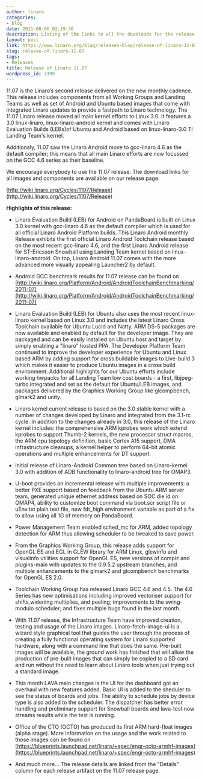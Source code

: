 ```yaml
---
author: linaro
categories:
- blog
date: 2011-08-06 02:19:30
description: Listing of the links to all the downloads for the release
layout: post
link: https://www.linaro.org/blog/releases-blog/release-of-linaro-11-07/
slug: release-of-linaro-11-07
tags:
- Releases
title: Release of Linaro 11.07
wordpress_id: 3399
---
```


11.07 is the Linaro’s second release delivered on the new monthly cadence. This release includes components from all Working Groups and Landing Teams as well as set of Android and Ubuntu based images that come with integrated Linaro updates to provide a fastpath to Linaro technology. The 11.07 Linaro release moved all main kernel efforts to Linux 3.0. It features a 3.0 linux-linaro, linux-linaro-android kernel and comes with Linaro Evaluation Builds (LEBs)of Ubuntu and Android based on linux-linaro-3.0 TI Landing Team's kernel.

Additionaly, 11.07 saw the Linaro Android move to gcc-linaro 4.6 as the default compiler; this means that all main Linaro efforts are now focussed on the GCC 4.6 series as their baseline.

We encourage everybody to use the 11.07 release. The download links for all images and components are available on our release page:

[http://wiki.linaro.org/Cycles/1107/Release](http://wiki.linaro.org/Cycles/1107/Release)

**Highlights of this release:**

* Linaro Evaluation Build (LEB) for Android on PandaBoard is built on Linux 3.0 kernel with gcc-linaro 4.6 as the default compiler which is used for all official Linaro Android Platform builds. This Linaro Android monthly Release exhibits the first official Linaro Android Toolchain release based on the most recent gcc-linaro 4.6, and the first Linaro Android release for ST-Ericsson Snowball using Landing Team kernel based on linux-linaro-android. On top, Linaro Android 11.07 comes with the more advanced more visually appealing Launcher2 by default.

* Android GCC benchmark results for 11.07 release can be found on [http://wiki.linaro.org/Platform/Android/AndroidToolchainBenchmarking/2011-07](http://wiki.linaro.org/Platform/Android/AndroidToolchainBenchmarking/2011-07)

* Linaro Evaluation Build (LEB) for Ubuntu also uses the most recent linux-linaro kernel based on Linux 3.0 and includes the latest Linaro Cross Toolchain available for Ubuntu Lucid and Natty. ARM DS-5 packages are now available and enabled by default for the developer image. They are packaged and can be easily installed on Ubuntu host and target by simply enabling a "linaro" hosted PPA. The Developer Platform Team continued to improve the developer experience for Ubuntu and Linux based ARM by adding support for cross buildable images to Live-build 3 which makes it easier to produce Ubuntu images in a cross build environment.
Additional highlights for our Ubuntu efforts include working hwpacks for all Landing Team low cost boards - a first, libjpeg-turbo integrated and set as the default for Ubuntu/LEB images, and packages delivered by the Graphics Working Group like glcompbench, glmark2 and unity.

* Linaro kernel current release is based on the 3.0 stable kernel with a number of changes developed by Linaro and integrated from the 3.1-rc cycle. In addition to the changes already in 3.0, this release of the Linaro kernel includes: the comprehensive ARM kprobes work which extend kprobes to support Thumb-2 kernels, the new processor struct macros, the ARM cpu topology definition, basic Cortex A15 support, DMA infrastructure cleanups, a kernel helper to perform 64-bit atomic operations and multiple enhancements for DT support.

* Initial release of Linaro-Android Common tree based on Linaro-kernel 3.0 with addition of ADB functionality to linaro-android tree for OMAP3.

* U-boot provides an incremental release with multiple improvements: a better PXE support based on feedback from the Ubuntu ARM server team, generated unique ethernet address based on SOC die id on OMAP4, ability to customize boot command via boot.scr script file or uEnv.txt plain text file, new fdt_high environment variable as part of a fix to allow using all 1G of memory on PandaBoard.

* Power Management Team enabled sched_mc for ARM, added topology detection for ARM thus allowing scheduler to be tweaked to save power.

* From the Graphics Working Group, this release adds support for OpenGL ES and EGL in GLEW library for ARM Linux, glewinfo and visualinfo utilities support for OpenGL ES, new versions of compiz and plugins-main with updates to the 0.9.5.2 upstream branches, and multiple enhancements to the glmark2 and glcompbench benchmarks for OpenGL ES 2.0.

* Toolchain Working Group has released Linaro GCC 4.6 and 4.5. The 4.6 Series has new optimisations including improved vectoriser support for shifts,widening multiplies, and peeling; improvements to the swing-modulo scheduler; and fixes multiple bugs found in the last month.

* With 11.07 release, the Infrastructure Team have improved creation, testing and usage of the Linaro images. Linaro-fetch-image-ui is a wizard style graphical tool that guides the user through the process of creating a fully functional operating system for Linaro supported hardware, along with a command line that does the same. Pre-built images will be available, the ground work has finished that will allow the production of pre-built images that can simply be copied to a SD card and run without the need to learn about Linaro tools when just trying out a standard image.

* This month LAVA main changes is the UI for the dashboard got an overhaul with new features added. Basic UI is added to the sheduler to see the status of boards and jobs. The ability to schedule jobs by device type is also added to the scheduler. The dispatcher has better error handling and preliminary support for Snowball boards and lava-test now streams results while the test is running.

* Office of the CTO (OCTO) has produced its first ARM hard-float images (alpha stage). More information on the usage and the work related to those images can be found on [https://blueprints.launchpad.net/linaro/+spec/engr-octo-armhf-images](https://blueprints.launchpad.net/linaro/+spec/engr-octo-armhf-images)

* And much more... The release details are linked from the "Details" column for each release artifact on the 11.07 release page.